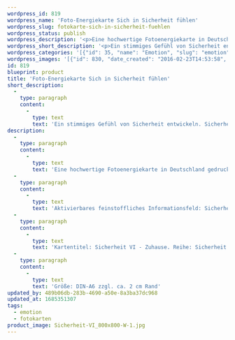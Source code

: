 ```yaml
---
wordpress_id: 819
wordpress_name: 'Foto-Energiekarte Sich in Sicherheit fühlen'
wordpress_slug: fotokarte-sich-in-sicherheit-fuehlen
wordpress_status: publish
wordpress_description: '<p>Eine hochwertige Fotoenergiekarte in Deutschland gedruckt und in Handarbeit laminiert.  Sie ist in Postkartengröße (DIN-A6) gut zu transportieren und kann auch auf den Körper aufgelegt werden.</p><p>Aktivierbares feinstoffliches Informationsfeld: Sicherheit - Autark in sich selbst - Kraft - Zuhause ist überall: In sich selbst ein stimmiges Gefühl von Sicherheit entwickeln. Sicherheit bezieht sich hier auf das Gefühl, immer und überall in sich selbst zuhause zu sein. Ein Gefühl von Unabhängigkeit erlangen, welches darauf basiert, dass sich ein Mensch überall zuhause und gesichert fühlt (soweit dies tatsächlich realistisch ist). Das Gefühl der Behaglichkeit, wie es einem das eigene Zuhause bietet, verstärken und überall auf der Welt zuhause sein können entwickeln und stärken. Hieraus kann eine innere Kraft entstehen, die bei aktuell Anstehendem Stärkung gibt.</p><p>Kartentitel: Sicherheit VI - Zuhause. Reihe: Sicherheit</p><p>Größe: DIN-A6 zzgl. ca. 2 cm Rand<br />Andere Formate sind individuell für Sie innerhalb weniger Tage herstellbar. Bitte kontaktieren Sie uns hierfür unter <a href="mailto:info@elvedenverlag.de">info@elvedenverlag.de</a>.</p><p><a href="https://my.feenbaum.de/anwendung-energiebilder-foto-laminiert/">Anwendungshinweise</a>      <a href="https://my.feenbaum.de/produktinformationen-fotokarten/">Produktinformationen</a></p>'
wordpress_short_description: '<p>Ein stimmiges Gefühl von Sicherheit entwickeln. Sicherheit im Sinne des Gefühls, zuhause zu sein</p>'
wordpress_categories: '[{"id": 35, "name": "Emotion", "slug": "emotion"}, {"id": 23, "name": "Fotokarten", "slug": "fotokarten"}]'
wordpress_images: '[{"id": 830, "date_created": "2016-02-23T14:53:58", "date_created_gmt": "2016-02-23T12:53:58", "date_modified": "2016-02-23T14:53:58", "date_modified_gmt": "2016-02-23T12:53:58", "src": "https://my.feenbaum.de/wp-content/uploads/2016/02/Sicherheit-VI_800x800-W-1.jpg", "name": "Sicherheit-VI_800x800-W", "alt": ""}]'
id: 819
blueprint: product
title: 'Foto-Energiekarte Sich in Sicherheit fühlen'
short_description:
  -
    type: paragraph
    content:
      -
        type: text
        text: 'Ein stimmiges Gefühl von Sicherheit entwickeln. Sicherheit im Sinne des Gefühls, zuhause zu sein'
description:
  -
    type: paragraph
    content:
      -
        type: text
        text: 'Eine hochwertige Fotoenergiekarte in Deutschland gedruckt und in Handarbeit laminiert.  Sie ist in Postkartengröße (DIN-A6) gut zu transportieren und kann auch auf den Körper aufgelegt werden.'
  -
    type: paragraph
    content:
      -
        type: text
        text: 'Aktivierbares feinstoffliches Informationsfeld: Sicherheit - Autark in sich selbst - Kraft - Zuhause ist überall: In sich selbst ein stimmiges Gefühl von Sicherheit entwickeln. Sicherheit bezieht sich hier auf das Gefühl, immer und überall in sich selbst zuhause zu sein. Ein Gefühl von Unabhängigkeit erlangen, welches darauf basiert, dass sich ein Mensch überall zuhause und gesichert fühlt (soweit dies tatsächlich realistisch ist). Das Gefühl der Behaglichkeit, wie es einem das eigene Zuhause bietet, verstärken und überall auf der Welt zuhause sein können entwickeln und stärken. Hieraus kann eine innere Kraft entstehen, die bei aktuell Anstehendem Stärkung gibt.'
  -
    type: paragraph
    content:
      -
        type: text
        text: 'Kartentitel: Sicherheit VI - Zuhause. Reihe: Sicherheit'
  -
    type: paragraph
    content:
      -
        type: text
        text: 'Größe: DIN-A6 zzgl. ca. 2 cm Rand'
updated_by: 489b06db-283b-4690-a50e-8a3ba37dc968
updated_at: 1685351307
tags:
  - emotion
  - fotokarten
product_image: Sicherheit-VI_800x800-W-1.jpg
---
```

